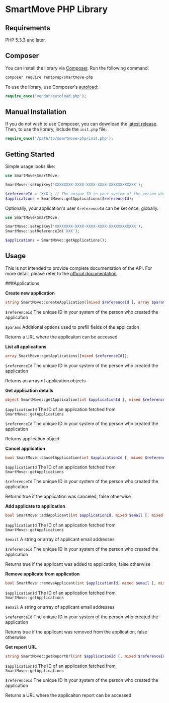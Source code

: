 # SmartMove PHP Library

## Requirements

PHP 5.3.3 and later.

## Composer

You can install the library via [Composer](http://getcomposer.org/). Run the following command:

```bash
composer require rentprep/smartmove-php
```

To use the library, use Composer's [autoload](https://getcomposer.org/doc/00-intro.md#autoloading):

```php
require_once('vendor/autoload.php');
```

## Manual Installation

If you do not wish to use Composer, you can download the [latest release](https://github.com/rentprep/smartmove-php/releases). Then, to use the library, include the `init.php` file.

```php
require_once('/path/to/smartmove-php/init.php');
```

## Getting Started

Simple usage looks like:

```php
use SmartMove\SmartMove;

SmartMove::setApiKey('XXXXXXXX-XXXX-XXXX-XXXX-XXXXXXXXXXXX');

$referenceId = 'XXX'; // The unique ID in your system of the person who created the application
$applications = SmartMove::getApplications($referenceId);
```

Optionally, your application's user `$referenceId` can be set once, globally.

```php
use SmartMove\SmartMove;

SmartMove::setApiKey('XXXXXXXX-XXXX-XXXX-XXXX-XXXXXXXXXXXX');
SmartMove::setReferenceId('XXX');

$applications = SmartMove::getApplications();
```

## Usage

This is not intended to provide complete documentation of the API. For more
detail, please refer to the
[official documentation](#).

###Applications

**Create new application**

```php
string SmartMove::createApplication([mixed $referenceId [, array $params]]);
```

`$referenceId` The unique ID in your system of the person who created the application

`$params` Additional options used to prefill fields of the application

Returns a URL where the applicaiton can be accessed


**List all applications**

```php
array SmartMove::getApplications([mixed $referenceId]);
```

`$referenceId` The unique ID in your system of the person who created the application

Returns an array of application objects

**Get application details**

```php
object SmartMove::getApplication(int $applicationId [, mixed $referenceId]);
```

`$applicationId` The ID of an application fetched from `SmartMove::getApplications`

`$referenceId` The unique ID in your system of the person who created the application

Returns application object

**Cancel application**

```php
bool SmartMove::cancelApplication(int $applicationId [, mixed $referenceId]);
```

`$applicationId` The ID of an application fetched from `SmartMove::getApplications`

`$referenceId` The unique ID in your system of the person who created the application

Returns true if the application was canceled, false otherwise

**Add applicate to application**

```php
bool SmartMove::addApplicant(int $applicationId, mixed $email [, mixed $referenceId]);
```

`$applicationId` The ID of an application fetched from `SmartMove::getApplications`

`$email` A string or array of applicant email addresses

`$referenceId` The unique ID in your system of the person who created the application

Returns true if the applicant was added to application, false otherwise

**Remove applicate from application**

```php
bool SmartMove::removeApplicant(int $applicationId, mixed $email [, mixed $referenceId]);
```

`$applicationId` The ID of an application fetched from `SmartMove::getApplications`

`$email` A string or array of applicant email addresses

`$referenceId` The unique ID in your system of the person who created the application

Returns true if the applicant was removed from the application, false otherwise

**Get report URL**

```php
string SmartMove::getReportUrl(int $applicationId [, mixed $referenceId]);
```

`$applicationId` The ID of an application fetched from `SmartMove::getApplications`

`$referenceId` The unique ID in your system of the person who created the application

Returns a URL where the applicaiton report can be accessed
